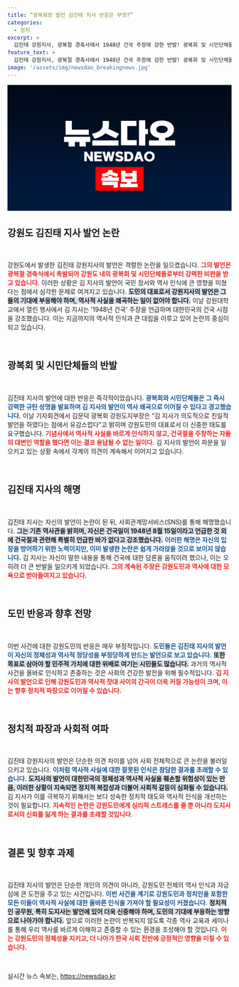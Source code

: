 ```yaml
---
title: “광복회장 발언 김진태 지사 반응은 무엇?”
categories:
  - 정치
excerpt: >
  김진태 강원지사, 광복절 경축사에서 1948년 건국 주장에 강한 반발! 광복회 및 시민단체들이 그의 발언을 망언으로 규정하며 즉각적인 사과를 촉구하고 나섰다. 이 논란의 배경과 반응은?
feature_text: >
  김진태 강원지사, 광복절 경축사에서 1948년 건국 주장에 강한 반발! 광복회 및 시민단체들이 그의 발언을 망언으로 규정하며 즉각적인 사과를 촉구하고 나섰다. 이 논란의 배경과 반응은?
image: '/assets/img/newsdao_breakingnews.jpg'
---
```


<p><img src="/assets/img/newsdao_breakingnews.jpg" alt="koreaapp 속보" /></p>

<h2 data-ke-size="size26">강원도 김진태 지사 발언 논란</h2>

<p data-ke-size="size16">&nbsp;</p>

<p>강원도에서 발생한 김진태 강원지사의 발언은 격렬한 논란을 일으켰습니다. <b><span style="color: #ee2323;">그의 발언은 광복절 경축식에서 촉발되어 강원도 내의 광복회 및 시민단체들로부터 강력한 비판을 받고 있습니다.</span></b> 이러한 상황은 김 지사의 발언이 국민 정서와 역사 인식에 큰 영향을 미쳤다는 점에서 심각한 문제로 여겨지고 있습니다. <b><span style="background-color: #21538527;">도민의 대표로서 강원지사의 발언은 그들의 기대에 부응해야 하며, 역사적 사실을 왜곡하는 일이 없어야 합니다.</span></b> 이날 강원대학교에서 열린 행사에서 김 지사는 '1948년 건국' 주장을 언급하며 대한민국의 건국 시점을 강조했습니다. 이는 지금까지의 역사적 인식과 큰 대립을 이루고 있어 논란의 중심이 되고 있습니다. </p>

<p data-ke-size="size16">&nbsp;</p>

<h2 data-ke-size="size26">광복회 및 시민단체들의 반발</h2>

<p data-ke-size="size16">&nbsp;</p>

<p>김진태 지사의 발언에 대한 반응은 즉각적이었습니다. <b><span style="color: #1a5490;">광복회와 시민단체들은 그 즉시 강력한 규탄 성명을 발표하며 김 지사의 발언이 역사 왜곡으로 이어질 수 있다고 경고했습니다.</span></b> 이날 기자회견에서 김문덕 광복회 강원도지부장은 “김 지사가 의도적으로 친일적 발언을 하였다는 점에서 유감스럽다”고 밝히며 강원도민의 대표로서 더 신중한 태도를 요구했습니다. <b><span style="color: #ee2323;">기념사에서 역사적 사실을 바르게 인식하지 않고, 건국절을 주창하는 자들의 대변인 역할을 했다면 이는 결코 용납될 수 없는 일이다.</span></b> 김 지사의 발언이 파문을 일으키고 있는 상황 속에서 각계의 의견이 계속해서 이어지고 있습니다.</p>

<p data-ke-size="size16">&nbsp;</p>

<h2 data-ke-size="size26">김진태 지사의 해명</h2>

<p data-ke-size="size16">&nbsp;</p>

<p>김진태 지사는 자신의 발언이 논란이 된 뒤, 사회관계망서비스(SNS)를 통해 해명했습니다. <b><span style="background-color: #21538527;">그는 기존 역사관을 밝히며, 자신은 건국일이 1948년 8월 15일이라고 언급한 것 외에 건국절과 관련해 특별히 언급한 바가 없다고 강조했습니다.</span></b> <b><span style="color: #1a5490;">이러한 해명은 자신의 입장을 방어하기 위한 노력이지만, 이미 발생한 논란은 쉽게 가라앉을 것으로 보이지 않습니다.</span></b> 김 지사는 자신이 말한 내용을 통해 건국에 대한 담론을 움직이려 했으나, 이는 오히려 더 큰 반발을 일으키게 되었습니다. <b><span style="color: #ee2323;">그의 계속된 주장은 강원도민과 역사에 대한 모욕으로 받아들여지고 있습니다.</span></b></p>

<p data-ke-size="size16">&nbsp;</p>

<h2 data-ke-size="size26">도민 반응과 향후 전망</h2>

<p data-ke-size="size16">&nbsp;</p>

<p>이번 사건에 대한 강원도민의 반응은 매우 부정적입니다. <b><span style="color: #1a5490;">도민들은 김진태 지사의 발언이 자신의 정체성과 역사적 정당성을 부정당하게 만드는 발언으로 보고 있습니다.</span></b> <b><span style="background-color: #21538527;">또한 목표로 삼아야 할 민주적 가치에 대한 위배로 여기는 시민들도 많습니다.</span></b> 과거의 역사적 사건을 올바로 인식하고 존중하는 것은 사회의 건강한 발전을 위해 필수적입니다. <b><span style="color: #ee2323;">김 지사의 발언으로 인해 강원도민과 역사적 잣대 사이의 간극이 더욱 커질 가능성이 크며, 이는 향후 정치적 파장으로 이어질 수 있습니다.</span></b></p>

<p data-ke-size="size16">&nbsp;</p>

<h2 data-ke-size="size26">정치적 파장과 사회적 여파</h2>

<p data-ke-size="size16">&nbsp;</p>

<p>김진태 강원지사의 발언은 단순한 의견 차이를 넘어 사회 전체적으로 큰 논란을 불러일으키고 있습니다. <b><span style="color: #1a5490;">이처럼 역사적 사실에 대한 잘못된 인식은 참담한 결과를 초래할 수 있습니다.</span></b> <b><span style="background-color: #21538527;">도지사의 발언이 대한민국의 정체성과 역사적 사실을 훼손할 위험성이 있는 만큼, 이러한 상황이 지속되면 정치적 복잡성과 더불어 사회적 갈등이 심화될 수 있습니다.</span></b> 김 지사가 이를 극복하기 위해서는 보다 성숙한 정치적 태도와 역사적 인식을 개선하는 것이 필요합니다. <b><span style="color: #ee2323;">지속적인 논란은 강원도민에게 심리적 스트레스를 줄 뿐 아니라 도지사로서의 신뢰를 잃게 하는 결과를 초래할 것입니다.</span></b></p>

<p data-ke-size="size16">&nbsp;</p>

<h2 data-ke-size="size26">결론 및 향후 과제</h2>

<p data-ke-size="size16">&nbsp;</p>

<p>김진태 지사의 발언은 단순한 개인의 의견이 아니라, 강원도민 전체의 역사 인식과 자긍심에 큰 도전을 주고 있는 사건입니다. <b><span style="color: #1a5490;">이번 사건을 계기로 강원도민과 정치인을 포함한 모든 이들이 역사적 사실에 대한 올바른 인식을 가져야 할 필요성이 커졌습니다.</span></b> <b><span style="background-color: #21538527;">정치적인 공무원, 특히 도지사는 발언에 있어 더욱 신중해야 하며, 도민의 기대에 부응하는 방향으로 나아가야 합니다.</span></b> 앞으로 이러한 논란이 반복되지 않도록 각종 역사 교육과 세미나를 통해 우리 역사를 바르게 이해하고 존중할 수 있는 환경을 조성해야 할 것입니다. <b><span style="color: #ee2323;">이는 강원도민의 정체성을 지키고, 더 나아가 한국 사회 전반에 긍정적인 영향을 미칠 수 있습니다.</span></b></p>

<p data-ke-size="size16">&nbsp;</p>
실시간 뉴스 속보는, <a href="https://newsdao.kr" rel="dofollow">https://newsdao.kr</a>


